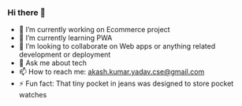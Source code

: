 ### Hi there 👋
<!---
**akashkumaryadav/akashkumaryadav** is a ✨ _special_ ✨ repository because its `README.md` (this file) appears on your GitHub profile.
Here are some ideas to get you started:
--->

- 🔭 I’m currently working on Ecommerce project
- 🌱 I’m currently learning PWA
- 👯 I’m looking to collaborate on Web apps or anything related development or deployment
- 💬 Ask me about tech
- 📫 How to reach me: akash.kumar.yadav.cse@gmail.com
- ⚡ Fun fact:  That tiny pocket in jeans was designed to store pocket watches 

